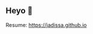 ## Heyo 👾
Resume: https://jadissa.github.io
<!--
![opacity:.5](https://raw.githubusercontent.com/jadissa/jadissa/refs/heads/main/images/bg.png#MediumOpacity)

![Top Langs](https://github-readme-stats.vercel.app/api/top-langs/?username=jadissa&theme=synthwave)

![Jadissa's GitHub stats](https://github-readme-stats.vercel.app/api?username=jadissa&show_icons=true&theme=synthwave)

**jadissa/jadissa** is a ✨ _special_ ✨ repository because its `README.md` (this file) appears on your GitHub profile.

Here are some ideas to get you started:

- 🔭 I’m currently working on ...
- 🌱 I’m currently learning ...
- 👯 I’m looking to collaborate on ...
- 🤔 I’m looking for help with ...
- 💬 Ask me about ...
- 📫 How to reach me: ...
- 😄 Pronouns: ...
- ⚡ Fun fact: ...
-->